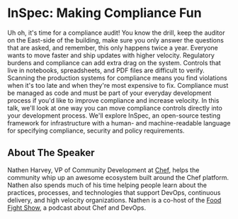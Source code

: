# InSpec: Making Compliance Fun

Uh oh, it's time for a compliance audit! You know the drill, keep the auditor on the East-side of the building, make sure you only answer the questions that are asked, and remember, this only happens twice a year. Everyone wants to move faster and ship updates with higher velocity. Regulatory burdens and compliance can add extra drag on the system. Controls that live in notebooks, spreadsheets, and PDF files are difficult to verify. Scanning the production systems for compliance means you find violations when it's too late and when they're most expensive to fix. Compliance must be managed as code and must be part of your everyday development process if you'd like to improve compliance and increase velocity. In this talk, we'll look at one way you can move compliance controls directly into your development process. We'll explore InSpec, an open-source testing framework for infrastructure with a human- and machine-readable language for specifying compliance, security and policy requirements.

## About The Speaker

Nathen Harvey, VP of Community Development at [Chef](https://www.chef.io), helps the community whip up an awesome ecosystem built around the Chef platform. Nathen also spends much of his time helping people learn about the practices, processes, and technologies that support DevOps, continuous delivery, and high velocity organizations. Nathen is a co-host of the [Food Fight Show](http://foodfightshow.org), a podcast about Chef and DevOps.


